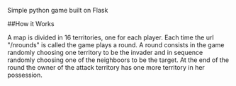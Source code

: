 Simple python game built on Flask

##How it Works

A map is divided in 16 territories, one for each player. Each time the url "/nrounds" is called the game plays a round. A round consists in the game randomly choosing one territory to be the invader and in sequence randomly choosing one of the neighboors to be the target. At the end of the round the owner of the attack territory has one more territory in her possession.
